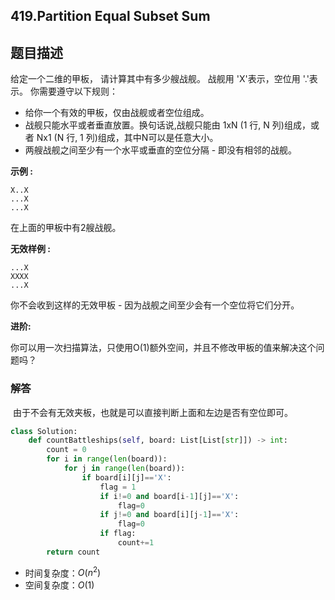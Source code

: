 ## 419.Partition Equal Subset Sum

## 题目描述

给定一个二维的甲板， 请计算其中有多少艘战舰。 战舰用 'X'表示，空位用 '.'表示。 你需要遵守以下规则：

+ 给你一个有效的甲板，仅由战舰或者空位组成。
+ 战舰只能水平或者垂直放置。换句话说,战舰只能由 1xN (1 行, N 列)组成，或者 Nx1 (N 行, 1 列)组成，其中N可以是任意大小。
+ 两艘战舰之间至少有一个水平或垂直的空位分隔 - 即没有相邻的战舰。

**示例 :**

```
X..X
...X
...X
```

在上面的甲板中有2艘战舰。

**无效样例 :**

```
...X
XXXX
...X
```

你不会收到这样的无效甲板 - 因为战舰之间至少会有一个空位将它们分开。

**进阶:**

你可以用一次扫描算法，只使用O(1)额外空间，并且不修改甲板的值来解决这个问题吗？



### 解答

​	由于不会有无效夹板，也就是可以直接判断上面和左边是否有空位即可。

```python
class Solution:
    def countBattleships(self, board: List[List[str]]) -> int:
        count = 0
        for i in range(len(board)):
            for j in range(len(board)):
                if board[i][j]=='X':
                    flag = 1
                    if i!=0 and board[i-1][j]=='X':
                        flag=0
                    if j!=0 and board[i][j-1]=='X':
                        flag=0
                    if flag:
                        count+=1
        return count
```

- 时间复杂度：$O(n^2)$
- 空间复杂度：$O(1)$